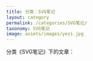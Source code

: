 ```yaml
---
title: 分类：SVG笔记
layout: category
permalink: /categories/SVG笔记/
taxonomy: SVG笔记
image: assets/images/yezi.jpg
---
```


分类《SVG笔记》下的文章：